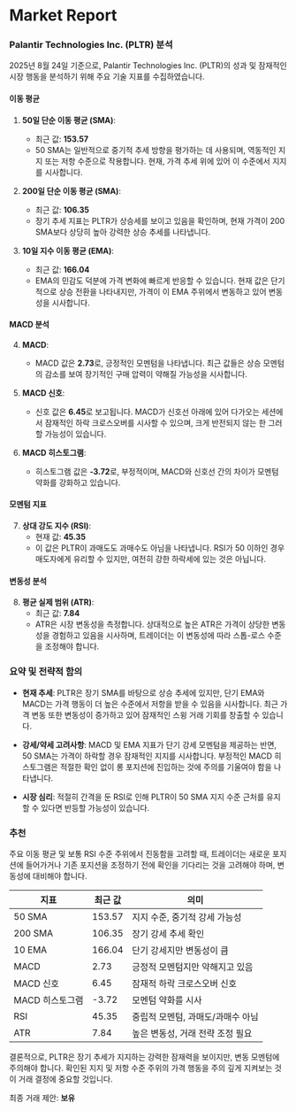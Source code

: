 # Market Report

### Palantir Technologies Inc. (PLTR) 분석

2025년 8월 24일 기준으로, Palantir Technologies Inc. (PLTR)의 성과 및 잠재적인 시장 행동을 분석하기 위해 주요 기술 지표를 수집하였습니다.

#### 이동 평균

1. **50일 단순 이동 평균 (SMA)**:
   - 최근 값: **153.57**
   - 50 SMA는 일반적으로 중기적 추세 방향을 평가하는 데 사용되며, 역동적인 지지 또는 저항 수준으로 작용합니다. 현재, 가격 추세 위에 있어 이 수준에서 지지를 시사합니다.

2. **200일 단순 이동 평균 (SMA)**:
   - 최근 값: **106.35**
   - 장기 추세 지표는 PLTR가 상승세를 보이고 있음을 확인하며, 현재 가격이 200 SMA보다 상당히 높아 강력한 상승 추세를 나타냅니다.

3. **10일 지수 이동 평균 (EMA)**:
   - 최근 값: **166.04**
   - EMA의 민감도 덕분에 가격 변화에 빠르게 반응할 수 있습니다. 현재 값은 단기적으로 상승 전환을 나타내지만, 가격이 이 EMA 주위에서 변동하고 있어 변동성을 시사합니다.

#### MACD 분석

4. **MACD**:
   - MACD 값은 **2.73**로, 긍정적인 모멘텀을 나타냅니다. 최근 값들은 상승 모멘텀의 감소를 보여 장기적인 구매 압력이 약해질 가능성을 시사합니다.

5. **MACD 신호**:
   - 신호 값은 **6.45**로 보고됩니다. MACD가 신호선 아래에 있어 다가오는 세션에서 잠재적인 하락 크로스오버를 시사할 수 있으며, 크게 반전되지 않는 한 그러할 가능성이 있습니다.

6. **MACD 히스토그램**:
   - 히스토그램 값은 **-3.72**로, 부정적이며, MACD와 신호선 간의 차이가 모멘텀 약화를 강화하고 있습니다.

#### 모멘텀 지표

7. **상대 강도 지수 (RSI)**:
   - 현재 값: **45.35**
   - 이 값은 PLTR이 과매도도 과매수도 아님을 나타냅니다. RSI가 50 이하인 경우 매도자에게 유리할 수 있지만, 여전히 강한 하락세에 있는 것은 아닙니다.

#### 변동성 분석

8. **평균 실제 범위 (ATR)**:
   - 최근 값: **7.84**
   - ATR은 시장 변동성을 측정합니다. 상대적으로 높은 ATR은 가격이 상당한 변동성을 경험하고 있음을 시사하며, 트레이더는 이 변동성에 따라 스톱-로스 수준을 조정해야 합니다.

### 요약 및 전략적 함의

- **현재 추세**: PLTR은 장기 SMA를 바탕으로 상승 추세에 있지만, 단기 EMA와 MACD는 가격 행동이 더 높은 수준에서 저항을 받을 수 있음을 시사합니다. 최근 가격 변동 또한 변동성이 증가하고 있어 잠재적인 스윙 거래 기회를 창출할 수 있습니다.
  
- **강세/약세 고려사항**: MACD 및 EMA 지표가 단기 강세 모멘텀을 제공하는 반면, 50 SMA는 가격이 하락할 경우 잠재적인 지지를 시사합니다. 부정적인 MACD 히스토그램은 적절한 확인 없이 롱 포지션에 진입하는 것에 주의를 기울여야 함을 나타냅니다.

- **시장 심리**: 적절히 간격을 둔 RSI로 인해 PLTR이 50 SMA 지지 수준 근처를 유지할 수 있다면 반등할 가능성이 있습니다.

### 추천

주요 이동 평균 및 보통 RSI 수준 주위에서 진동함을 고려할 때, 트레이더는 새로운 포지션에 들어가거나 기존 포지션을 조정하기 전에 확인을 기다리는 것을 고려해야 하며, 변동성에 대비해야 합니다.

| 지표            | 최근 값   | 의미                                   |
|----------------|-----------|----------------------------------------|
| 50 SMA         | 153.57    | 지지 수준, 중기적 강세 가능성       |
| 200 SMA        | 106.35    | 장기 강세 추세 확인                  |
| 10 EMA         | 166.04    | 단기 강세지만 변동성이 큼           |
| MACD           | 2.73      | 긍정적 모멘텀지만 약해지고 있음     |
| MACD 신호      | 6.45      | 잠재적 하락 크로스오버 신호         |
| MACD 히스토그램| -3.72     | 모멘텀 약화를 시사                  |
| RSI            | 45.35     | 중립적 모멘텀, 과매도/과매수 아님   |
| ATR            | 7.84      | 높은 변동성, 거래 전략 조정 필요     |

결론적으로, PLTR은 장기 추세가 지지하는 강력한 잠재력을 보이지만, 변동 모멘텀에 주의해야 합니다. 확인된 지지 및 저항 수준 주위의 가격 행동을 주의 깊게 지켜보는 것이 거래 결정에 중요할 것입니다.

최종 거래 제안: **보유**

